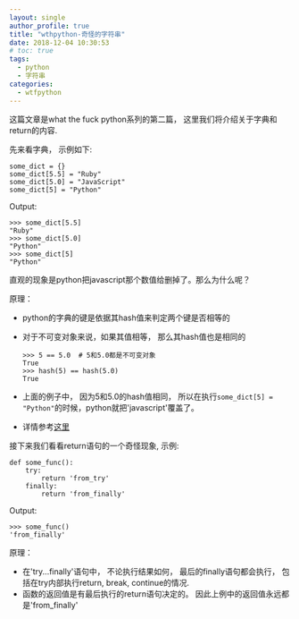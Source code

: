 ```yaml
---
layout: single
author_profile: true
title: "wthpython-奇怪的字符串"
date: 2018-12-04 10:30:53
# toc: true
tags:
  - python
  - 字符串
categories:
  - wtfpython
---
```


这篇文章是what the fuck python系列的第二篇， 这里我们将介绍关于字典和return的内容.

先来看字典， 示例如下:

```
some_dict = {}
some_dict[5.5] = "Ruby"
some_dict[5.0] = "JavaScript"
some_dict[5] = "Python"
```
Output:
```
>>> some_dict[5.5]
"Ruby"
>>> some_dict[5.0]
"Python"
>>> some_dict[5]
"Python"
```

直观的现象是python把javascript那个数值给删掉了。那么为什么呢？

原理：  
* python的字典的键是依据其hash值来判定两个键是否相等的
* 对于不可变对象来说，如果其值相等， 那么其hash值也是相同的
  ```
  >>> 5 == 5.0  # 5和5.0都是不可变对象
  True
  >>> hash(5) == hash(5.0)
  True
  ```

* 上面的例子中， 因为5和5.0的hash值相同， 所以在执行```some_dict[5] = "Python"```的时候，python就把'javascript'覆盖了。
* 详情参考[这里](https://stackoverflow.com/a/32211042/4354153)


接下来我们看看return语句的一个奇怪现象, 示例:

```
def some_func():
    try:
        return 'from_try'
    finally:
        return 'from_finally'
```
Output:
```
>>> some_func()
'from_finally'
```

原理：  
* 在'try...finally'语句中， 不论执行结果如何， 最后的finally语句都会执行， 包括在try内部执行return, break, continue的情况.
* 函数的返回值是有最后执行的return语句决定的。 因此上例中的返回值永远都是'from_finally'